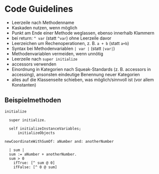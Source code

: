 # Code Guidelines
- Leerzeile nach Methodenname
- Kaskaden nutzen, wenn möglich
- Punkt am Ende einer Methode weglassen, ebenso innerhalb Klammern
- bei return: `^ var` (statt `^var`) ohne Leerzeile davor
- Leerzeichen um Rechenoperationen, z. B. `a + b` (statt `a+b`)
- Syntax bei Methodenvariablen `| var |` (statt `|var|`)
- Methodenvariablen vermeiden, wenn unnötig
- Leerzeile nach `super initialize`
- accessors verwenden
- Einordnung in Kategorien nach Squeak-Standards (z. B. accessors in accessing), ansonsten eindeutige Benennung neuer Kategorien
- alles auf die Klassenseite schieben, was möglich/sinnvoll ist (vor allem Konstanten)

## Beispielmethoden
```
initialize

  super initialize.

  self initializeInstanceVariables;
      initializeObjects
```
```
newCoordinateWithSumOf: aNumber and: anotherNumber

  | sum |
  sum := aNumber + anotherNumber.
  sum > 0
    ifTrue: [^ sum @ 0]
    ifFalse: [^ 0 @ sum]
```
